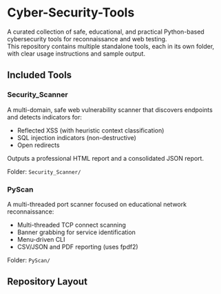 # Cyber-Security-Tools

A curated collection of safe, educational, and practical Python-based cybersecurity tools for reconnaissance and web testing.  
This repository contains multiple standalone tools, each in its own folder, with clear usage instructions and sample output.

## Included Tools

### Security_Scanner
A multi-domain, safe web vulnerability scanner that discovers endpoints and detects indicators for:
- Reflected XSS (with heuristic context classification)
- SQL injection indicators (non-destructive)
- Open redirects

Outputs a professional HTML report and a consolidated JSON report.

Folder: `Security_Scanner/`

### PyScan
A multi-threaded port scanner focused on educational network reconnaissance:
- Multi-threaded TCP connect scanning
- Banner grabbing for service identification
- Menu-driven CLI
- CSV/JSON and PDF reporting (uses fpdf2)

Folder: `PyScan/`

## Repository Layout

